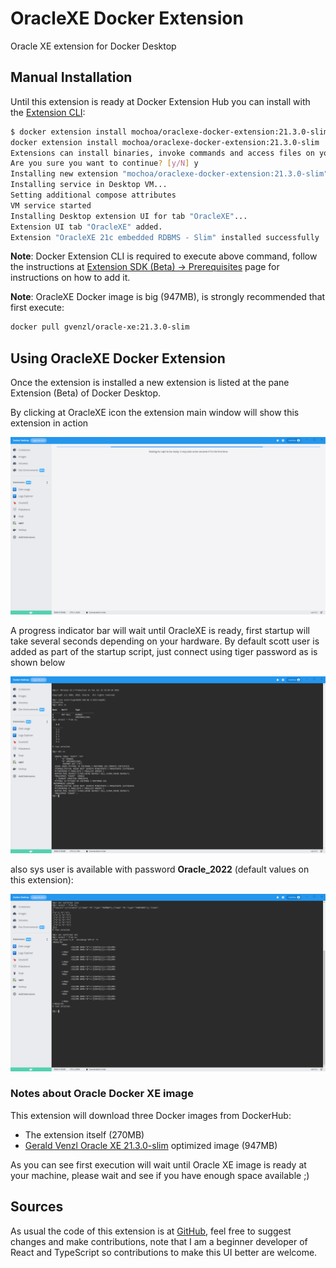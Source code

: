 # OracleXE Docker Extension

Oracle XE extension for Docker Desktop

## Manual Installation

Until this extension is ready at Docker Extension Hub you can install with the [Extension CLI](https://docs.docker.com/desktop/extensions-sdk/#prerequisites):

```bash
$ docker extension install mochoa/oraclexe-docker-extension:21.3.0-slim
docker extension install mochoa/oraclexe-docker-extension:21.3.0-slim
Extensions can install binaries, invoke commands and access files on your machine. 
Are you sure you want to continue? [y/N] y
Installing new extension "mochoa/oraclexe-docker-extension:21.3.0-slim"
Installing service in Desktop VM...
Setting additional compose attributes
VM service started
Installing Desktop extension UI for tab "OracleXE"...
Extension UI tab "OracleXE" added.
Extension "OracleXE 21c embedded RDBMS - Slim" installed successfully
```

**Note**: Docker Extension CLI is required to execute above command, follow the instructions at [Extension SDK (Beta) -> Prerequisites](https://docs.docker.com/desktop/extensions-sdk/#prerequisites) page for instructions on how to add it.

**Note**: OracleXE Docker image is big (947MB), is strongly recommended that first execute:

```bash
docker pull gvenzl/oracle-xe:21.3.0-slim
```

## Using OracleXE Docker Extension

Once the extension is installed a new extension is listed at the pane Extension (Beta) of Docker Desktop.

By clicking at OracleXE icon the extension main window will show this extension in action

![Screenshot of the extension inside Docker Desktop](docs/images/screenshot1.png?raw=true)

A progress indicator bar will wait until OracleXE is ready, first startup will take several seconds depending on your hardware. By default scott user is added as part of the startup script, just connect using tiger password as is shown below

![Login Screenshot](docs/images/screenshot2.png?raw=true)

also sys user is available with password **Oracle_2022** (default values on this extension):

![Screenshot SQLcl in acton](docs/images/screenshot3.png?raw=true)

### Notes about Oracle Docker XE image

This extension will download three Docker images from DockerHub:

- The extension itself (270MB)
- [Gerald Venzl Oracle XE 21.3.0-slim](https://hub.docker.com/r/gvenzl/oracle-xe) optimized image (947MB)

As you can see first execution will wait until Oracle XE image is ready at your machine, please wait and see if you have enough space available ;)

## Sources

As usual the code of this extension is at [GitHub](https://github.com/marcelo-ochoa/oraclexe-docker-extension/tree/21.3.0-slim), feel free to suggest changes and make contributions, note that I am a beginner developer of React and TypeScript so contributions to make this UI better are welcome.
